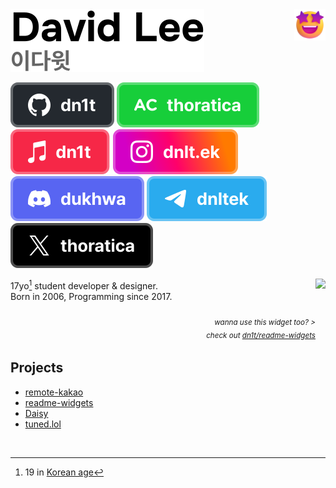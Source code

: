 <!-- SVGs used in this file are available in Figma: https://www.figma.com/file/uncTRGGOaZ2NuVHQ57NxIg/GitHub-profile-README.md-SVGs -->

<div>
  <img src="star-struck.png" style="height: 50px" align="right" />

  <picture>
    <source media="(prefers-color-scheme: dark)" srcset="names/dark.svg">
    <source media="(prefers-color-scheme: light)" srcset="names/light.svg">
    <img alt="David Lee" src="names/light.svg">
  </picture>

  <!--
    The old URL fragment method is deprecated.

    ![David Lee](names/dark.svg#gh-dark-mode-only)
    ![](names/light.svg#gh-light-mode-only)
  -->
</div>
<p></p>

[![GitHub](badges/github.svg)](https://github.com/dn1t)
[![solved.ac](badges/solved-ac.svg)](https://solved.ac/profile/thoratica)
[![Apple Music](badges/apple-music.svg)](https://music.apple.com/profile/dn1t)
[![Instagram](badges/instagram.svg)](https://instagram.com/dnlt.ek)
[![Discord](badges/discord.svg)](https://discord.gg/jr7BZmnT)
[![Telegram](badges/telegram.svg)](https://t.me/dnltek)
[![X](badges/x.svg)](https://x.com/thoratica)

<a href="https://readme-widgets.deno.dev/redirect?to=recently-played" target="_blank">
  <img src="https://readme-widgets.deno.dev/recently-played" height="128" align="right" />
</a>

17yo[^1] student developer & designer.  
Born in 2006, Programming since 2017.

<div align="right">
  <h6>
    <sub>
      wanna use this widget too? >
      <br />
      check out <a href="https://github.com/dn1t/readme-widgets">dn1t/readme-widgets</a>
    </sub>
  </h6>
</div>

[^1]: 19 in [Korean age](https://en.wikipedia.org/wiki/East_Asian_age_reckoning)

## Projects

- [remote-kakao](https://github.com/remote-kakao/core)
- [readme-widgets](https://github.com/dn1t/readme-widgets)
- [Daisy](https://github.com/EntDaisy/daisy.lol)
- [tuned.lol](https://github.com/tuned-lol/tuned.lol)

<br />
